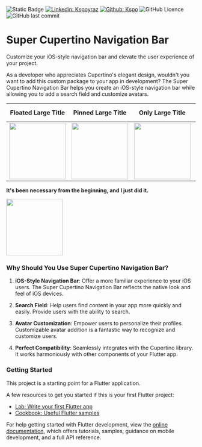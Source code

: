 ![Static Badge](https://img.shields.io/badge/Author-KSPoyraz-blue)
[![Linkedin: Kspoyraz](https://img.shields.io/badge/Kspoyraz-blue?logo=Linkedin&logoColor=fff)][linkedin]
[![Github: Kspo](https://img.shields.io/badge/Kspo-white?logo=Github&logoColor=000)][github]
![GitHub Licence](https://img.shields.io/github/license/kspo/apple_stocks_app_clone?label=Licence)
![GitHub last commit](https://img.shields.io/github/last-commit/kspo/apple_stocks_app_clone?label=Last+Commit)

# Super Cupertino Navigation Bar

Customize your iOS-style navigation bar and elevate the user experience of your project.


As a developer who appreciates Cupertino's elegant design, wouldn't you want to add this custom package to your app in development? The Super Cupertino Navigation Bar helps you create an iOS-style navigation bar while allowing you to add a search field and customize avatars.

| Floated Large Title                                                                                                         | Pinned Large Title                                                                                                            | Only Large Title                                                                                                             | Normal Navbar Floated                                                                                                         | Normal Navbar Pinned                                                                                                          |
|-----------------------------------------------------------------------------------------------------------------------------|-------------------------------------------------------------------------------------------------------------------------------|------------------------------------------------------------------------------------------------------------------------------|-------------------------------------------------------------------------------------------------------------------------------|-------------------------------------------------------------------------------------------------------------------------------|
| <img src="https://raw.githubusercontent.com/kspo/super_cupertino_navigation_bar/main/screenshots/intro.gif" width="150px"/> | <img src="https://raw.githubusercontent.com/kspo/super_cupertino_navigation_bar/main/screenshots/intro_1.gif" width="150px"/> | <img src="https://raw.githubusercontent.com/kspo/super_cupertino_navigation_bar/main/screenshots/intro_2.gif" width="150px"/> | <img src="https://raw.githubusercontent.com/kspo/super_cupertino_navigation_bar/main/screenshots/intro_3.gif" width="150px"/> | <img src="https://raw.githubusercontent.com/kspo/super_cupertino_navigation_bar/main/screenshots/intro_4.gif" width="150px"/> |

**It's been necessary from the beginning, and I just did it.**

<img src="https://raw.githubusercontent.com/kspo/super_cupertino_navigation_bar/main/screenshots/cheers.gif" width="150px"/>

### Why Should You Use Super Cupertino Navigation Bar?

1. **iOS-Style Navigation Bar**: Offer a more familiar experience to your iOS users. The Super Cupertino Navigation Bar reflects the native look and feel of iOS devices.


2. **Search Field**: Help users find content in your app more quickly and easily. Provide users with the ability to search.


3. **Avatar Customization**: Empower users to personalize their profiles. Customizable avatar addition is a fantastic way to recognize and customize users.


4. **Perfect Compatibility**: Seamlessly integrates with the Cupertino library. It works harmoniously with other components of your Flutter app.

### Getting Started 

This project is a starting point for a Flutter application.

A few resources to get you started if this is your first Flutter project:

- [Lab: Write your first Flutter app](https://docs.flutter.dev/get-started/codelab)
- [Cookbook: Useful Flutter samples](https://docs.flutter.dev/cookbook)

For help getting started with Flutter development, view the
[online documentation](https://docs.flutter.dev/), which offers tutorials,
samples, guidance on mobile development, and a full API reference.

[linkedin]: https://www.linkedin.com/in/kaz%C4%B1m-selman-poyraz-0048b7143/
[github]: https://github.com/kspo